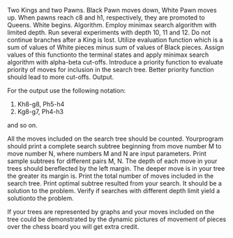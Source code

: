 Two Kings and two Pawns. Black Pawn moves down, White Pawn moves up. When pawns reach c8 and h1, respectively, they are promoted to Queens. White begins. Algorithm.  Employ minimax search algorithm with limited depth. Run several experiments with depth 10, 11 and 12. Do not continue branches after a King is lost. Utilize evaluation function which is a 
sum of values of White pieces minus sum of values of Black pieces. Assign values of this functionto the terminal states and apply minimax search algorithm with alpha-beta cut-offs. 
Introduce a priority function to evaluate priority of moves for inclusion in the search tree. Better priority function should lead to more cut-offs.
Output.

For the output use the following notation: 

1. Kh8-g8, Ph5-h4 
2. Kg8-g7, Ph4-h3 

and so on. 

All the moves included on the search tree should be counted. Yourprogram should print a complete search subtree beginning from move number 
M to move number N, where numbers M and N are input parameters. Print sample subtrees for different pairs M, N. The depth of 
each move in your trees should bereflected by the left margin. The deeper move is in your tree the greater its margin is.
 Print the total number of moves included in the search tree. Print optimal subtree resulted from your search. It should be a solution to the problem. Verify if 
searches with different depth limit yield a solutionto the problem. 

If your trees are represented by graphs and your moves included on the tree could be demonstrated by the dynamic pictures of 
movement of pieces over the chess board you will get extra credit.  
